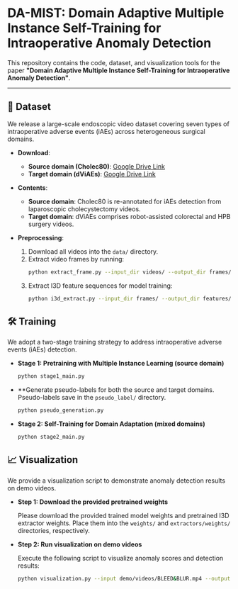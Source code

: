 # DA-MIST: Domain Adaptive Multiple Instance Self-Training for Intraoperative Anomaly Detection

This repository contains the code, dataset, and visualization tools for the paper **"Domain Adaptive Multiple Instance Self-Training for Intraoperative Anomaly Detection"**.

---

## 📂 Dataset

We release a large-scale endoscopic video dataset covering seven types of intraoperative adverse events (iAEs) across heterogeneous surgical domains.

- **Download**:
  - **Source domain (Cholec80)**: [Google Drive Link](https://drive.google.com/drive/folders/1uD6xBg4Iq8ypyDN8DbM1OgFVSX5QXGwL?usp=sharing)
  - **Target domain (dViAEs)**: [Google Drive Link](https://drive.google.com/drive/folders/10gkrhLgWkh5zdhjeVvc7rglEc6Aco2dl?usp=sharing)

- **Contents**:
  - **Source domain**: Cholec80 is re-annotated for iAEs detection from laparoscopic cholecystectomy videos.
  - **Target domain**: dViAEs comprises robot-assisted colorectal and HPB surgery videos.

- **Preprocessing**:
  1. Download all videos into the `data/` directory.
  2. Extract video frames by running:
     ```bash
     python extract_frame.py --input_dir videos/ --output_dir frames/
     ```
  3. Extract I3D feature sequences for model training:
     ```bash
     python i3d_extract.py --input_dir frames/ --output_dir features/
     ```
     
## 🛠️ Training

We adopt a two-stage training strategy to address intraoperative adverse events (iAEs) detection.

- **Stage 1: Pretraining with Multiple Instance Learning (source domain)**
  ```bash
  python stage1_main.py
  ```
- **Generate pseudo-labels for both the source and target domains. Pseudo-labels save in the `pseudo_label/` directory.
  ```bash
  python pseudo_generation.py
  ```
- **Stage 2: Self-Training for Domain Adaptation (mixed domains)**
  ```bash
  python stage2_main.py
  ```

## 📈 Visualization

We provide a visualization script to demonstrate anomaly detection results on demo videos.

- **Step 1: Download the provided pretrained weights**
  
  Please download the provided trained model weights and pretrained I3D extractor weights. Place them into the `weights/` and `extractors/weights/` directories, respectively.

- **Step 2: Run visualization on demo videos**
  
  Execute the following script to visualize anomaly scores and detection results:
  ```bash
  python visualization.py --input demo/videos/BLEED&BLUR.mp4 --output demo/results/VIS_BLEED&BLUR.mp4
  ```

